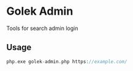 # Golek Admin

Tools for search admin login

## Usage

```php
php.exe golek-admin.php https://example.com/
```
